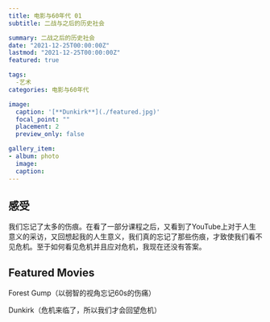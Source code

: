 ```yaml
---
title: 电影与60年代 01
subtitle: 二战与之后的历史社会

summary: 二战之后的历史社会
date: "2021-12-25T00:00:00Z"
lastmod: "2021-12-25T00:00:00Z"
featured: true

tags: 
  -艺术
categories: 电影与60年代

image:
  caption: '[**Dunkirk**](./featured.jpg)'
  focal_point: ""
  placement: 2
  preview_only: false

gallery_item:
- album: photo
  image: 
  caption: 
---
```


## 感受
我们忘记了太多的伤痕。在看了一部分课程之后，又看到了YouTube上对于人生意义的采访，又回想起我的人生意义，我们真的忘记了那些伤痕，才致使我们看不见危机。至于如何看见危机并且应对危机，我现在还没有答案。

## Featured Movies
Forest Gump（以弱智的视角忘记60s的伤痛）

Dunkirk（危机来临了，所以我们才会回望危机）
